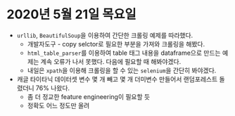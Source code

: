 # 2020년 5월 21일 목요일 
- `urllib`, `BeautifulSoup`을 이용하여 간단한 크롤링 예제를 따라했다. 
	- 개발자도구 - copy selctor로 필요한 부분을 가져와 크롤링을 해봤다. 
	- `html_table_parser`를 이용하여 table 태그 내용을 dataframe으로 만드는 예제는 계속 오류가 나서 못했다. 다음에 필요할 때 해봐야겠다. 
	- 내일은 `xpath`을 이용해 크롤링을 할 수 있는 `selenium`을 간단히 봐야겠다. 
- 캐글 타이타닉 데이터셋 변수 몇 개 빼고 몇 개 더미변수 만들어서 랜덤포레스트 돌렸더니 76% 나왔다. 
	- 좀 더 정교한 feature engineering이 필요할 듯 
	- 정확도 어느 정도만 올려
